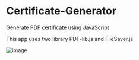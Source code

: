 # Certificate-Generator
Generate PDF certificate using JavaScript

This app uses two library PDF-lib.js and FileSaver.js

![image](https://github.com/rbrohan07/certificate_generator.github.io/assets/94669189/1db369e0-186d-4fbc-957b-1ed632b0dfd1)
